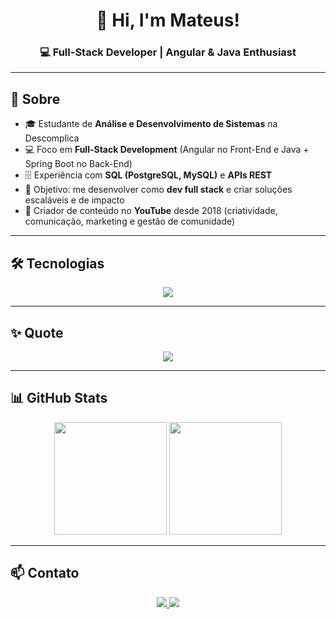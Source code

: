 <h1 align="center">👋 Hi, I'm Mateus!</h1>
<h3 align="center">💻 Full-Stack Developer | Angular & Java Enthusiast</h3>

---

## 📖 Sobre  
- 🎓 Estudante de **Análise e Desenvolvimento de Sistemas** na Descomplica  
- 💻 Foco em **Full-Stack Development** (Angular no Front-End e Java + Spring Boot no Back-End)  
- 🗄️ Experiência com **SQL (PostgreSQL, MySQL)** e **APIs REST**  
- 🚀 Objetivo: me desenvolver como **dev full stack** e criar soluções escaláveis e de impacto  
- 🎥 Criador de conteúdo no **YouTube** desde 2018 (criatividade, comunicação, marketing e gestão de comunidade)  

---

## 🛠 Tecnologias  

<p align="center">
  <img src="https://skillicons.dev/icons?i=angular,ts,js,java,spring,nodejs,postgres,mysql,git,github,html,css" />
</p>

---

## ✨ Quote  

<p align="center">
  <img src="https://readme-typing-svg.herokuapp.com?font=Fira+Code&duration=4000&pause=1000&color=1AF7DC&center=true&vCenter=true&width=600&lines=Programming+is+the+art+of+turning+coffee+into+code;Every+bug+you+fix+makes+you+smarter;Full+Stack+Developer+in+progress!"/>
</p>

---

## 📊 GitHub Stats  

<p align="center">
  <img height="180em" src="https://github-readme-stats.vercel.app/api?username=mateus-dev&show_icons=true&theme=radical" />
  <img height="180em" src="https://github-readme-stats.vercel.app/api/top-langs/?username=mateus-dev&layout=compact&theme=radical" />
</p>

---

## 📫 Contato  

<p align="center">
  <a href="https://linkedin.com/in/SEU-LINKEDIN" target="_blank">
    <img src="https://img.shields.io/badge/LinkedIn-0077B5?style=for-the-badge&logo=linkedin&logoColor=white"/>
  </a>
  <a href="mailto:mateusdev049@gmail.com">
    <img src="https://img.shields.io/badge/Gmail-D14836?style=for-the-badge&logo=gmail&logoColor=white"/>
  </a>
</p>
